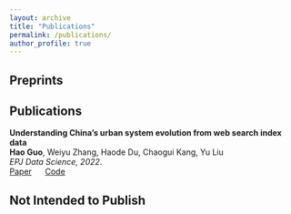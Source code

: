 ```yaml
---
layout: archive
title: "Publications"
permalink: /publications/
author_profile: true
---
```


## Preprints

## Publications

<b>Understanding China’s urban system evolution from web search index data</b><br>
<b>Hao Guo</b>, Weiyu Zhang, Haode Du, Chaogui Kang, Yu Liu<br>
<i>EPJ Data Science, 2022</i>.<br>
[Paper](https://epjdatascience.springeropen.com/articles/10.1140/epjds/s13688-022-00332-y) &nbsp;&nbsp;&nbsp;&nbsp; [Code](https://github.com/Nithouson/BaiduCityAttr)

## Not Intended to Publish
